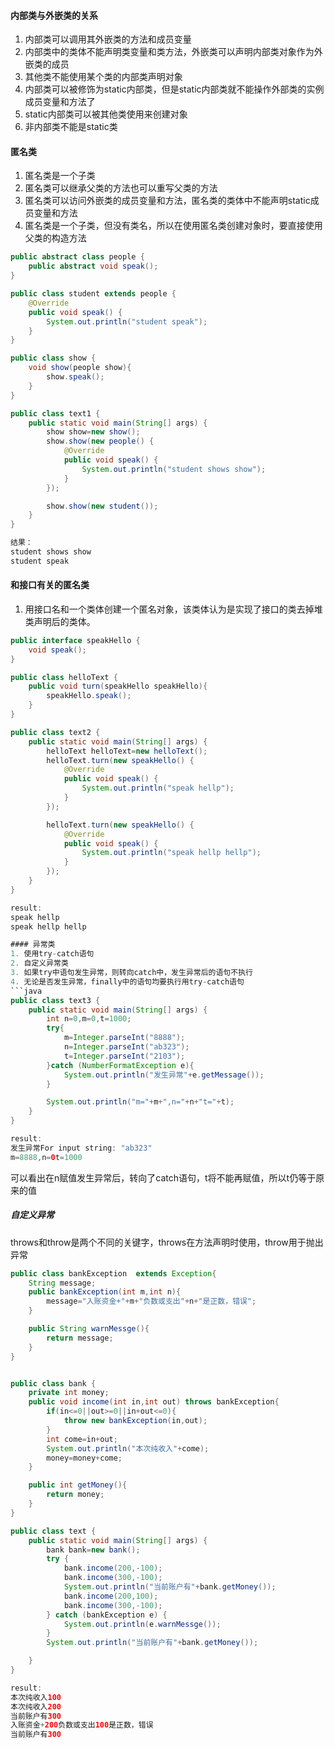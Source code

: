 #### 内部类与外嵌类的关系
1. 内部类可以调用其外嵌类的方法和成员变量
2. 内部类中的类体不能声明类变量和类方法，外嵌类可以声明内部类对象作为外嵌类的成员
3. 其他类不能使用某个类的内部类声明对象
4. 内部类可以被修饰为static内部类，但是static内部类就不能操作外部类的实例成员变量和方法了
5. static内部类可以被其他类使用来创建对象
6. 非内部类不能是static类

#### 匿名类
1. 匿名类是一个子类
2. 匿名类可以继承父类的方法也可以重写父类的方法
3. 匿名类可以访问外嵌类的成员变量和方法，匿名类的类体中不能声明static成员变量和方法
4. 匿名类是一个子类，但没有类名，所以在使用匿名类创建对象时，要直接使用父类的构造方法
```java
public abstract class people {
    public abstract void speak();
}

public class student extends people {
    @Override
    public void speak() {
        System.out.println("student speak");
    }
}

public class show {
    void show(people show){
        show.speak();
    }
}

public class text1 {
    public static void main(String[] args) {
        show show=new show();
        show.show(new people() {
            @Override
            public void speak() {
                System.out.println("student shows show");
            }
        });

        show.show(new student());
    }
}

结果：
student shows show
student speak
```
#### 和接口有关的匿名类
1. 用接口名和一个类体创建一个匿名对象，该类体认为是实现了接口的类去掉堆类声明后的类体。
```java
public interface speakHello {
    void speak();
}

public class helloText {
    public void turn(speakHello speakHello){
        speakHello.speak();
    }
}

public class text2 {
    public static void main(String[] args) {
        helloText helloText=new helloText();
        helloText.turn(new speakHello() {
            @Override
            public void speak() {
                System.out.println("speak hellp");
            }
        });

        helloText.turn(new speakHello() {
            @Override
            public void speak() {
                System.out.println("speak hellp hellp");
            }
        });
    }
}

result:
speak hellp
speak hellp hellp

#### 异常类
1. 使用try-catch语句
2. 自定义异常类
3. 如果try中语句发生异常，则转向catch中，发生异常后的语句不执行
4. 无论是否发生异常，finally中的语句均要执行用try-catch语句
```java
public class text3 {
    public static void main(String[] args) {
        int n=0,m=0,t=1000;
        try{
            m=Integer.parseInt("8888");
            n=Integer.parseInt("ab323");
            t=Integer.parseInt("2103");
        }catch (NumberFormatException e){
            System.out.println("发生异常"+e.getMessage());
        }

        System.out.println("m="+m+",n="+n+"t="+t);
    }
}

result:
发生异常For input string: "ab323"
m=8888,n=0t=1000
```
可以看出在n赋值发生异常后，转向了catch语句，t将不能再赋值，所以t仍等于原来的值

##### 自定义异常
throws和throw是两个不同的关键字，throws在方法声明时使用，throw用于抛出异常
```java
public class bankException  extends Exception{
    String message;
    public bankException(int m,int n){
        message="入账资金+"+m+"负数或支出"+n+"是正数，错误";
    }

    public String warnMessge(){
        return message;
    }
}


public class bank {
    private int money;
    public void income(int in,int out) throws bankException{
        if(in<=0||out>=0||in+out<=0){
            throw new bankException(in,out);
        }
        int come=in+out;
        System.out.println("本次纯收入"+come);
        money=money+come;
    }

    public int getMoney(){
        return money;
    }
}

public class text {
    public static void main(String[] args) {
        bank bank=new bank();
        try {
            bank.income(200,-100);
            bank.income(300,-100);
            System.out.println("当前账户有"+bank.getMoney());
            bank.income(200,100);
            bank.income(300,-100);
        } catch (bankException e) {
            System.out.println(e.warnMessge());
        }
        System.out.println("当前账户有"+bank.getMoney());

    }
}

result:
本次纯收入100
本次纯收入200
当前账户有300
入账资金+200负数或支出100是正数，错误
当前账户有300
```
